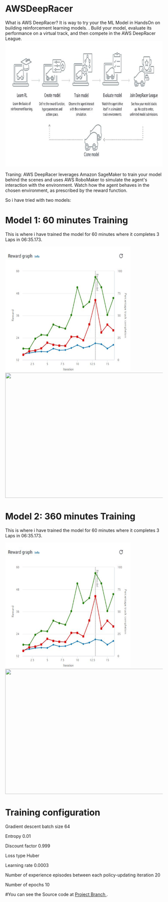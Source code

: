 # AWSDeepRacer
What is AWS DeepRacer?
It is way to try your the ML Model in HandsOn on building reinforcement learning models. .
Build your model, evaluate its performance on a virtual track, and then compete in the AWS DeepRacer League.
<img src="assets/overview.JPG" height="400em" width="800em"/>

Traning:
AWS DeepRacer leverages Amazon SageMaker to train your model behind the scenes and uses AWS RoboMaker to simulate the agent's interaction with the environment. Watch how the agent behaves in the chosen environment, as prescribed by the reward function.

So i have tried with two models:
# Model 1: 60 minutes Training 
This is where i have trained the model for 60 minutes where it completes 3 Laps in 06:35.173.

<img src="assets/flash1.JPG" height="400em" width="400em"/>  <img src="assets/flash1Time.gif" height="400em" width="600em"/>

# Model 2: 360 minutes Training  
This is where i have trained the model for 60 minutes where it completes 3 Laps in 06:35.173.

<img src="assets/flash1.JPG" height="400em" width="400em"/>  <img src="assets/flash1Time.gif" height="400em" width="600em"/>


# Training configuration
Gradient descent batch size	64

Entropy	0.01

Discount factor	0.999

Loss type	Huber

Learning rate	0.0003

Number of experience episodes between each policy-updating iteration	20

Number of epochs	10


#You can see the Source code at <a href="https://github.com/pradpant/AWSDeepRacer/tree/project">Project Branch </a>.
